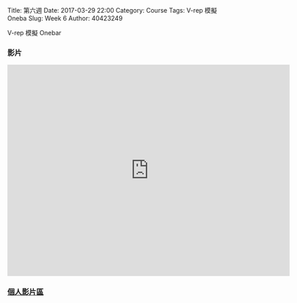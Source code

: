 Title: 第六週
Date: 2017-03-29 22:00
Category: Course
Tags: V-rep 模擬 Oneba
Slug: Week 6
Author: 40423249


V-rep 模擬 Onebar

<!-- PELICAN_END_SUMMARY -->



<h3>影片</h3>

<iframe src="https://player.vimeo.com/video/214883161" width="640" height="480" frameborder="0" webkitallowfullscreen mozallowfullscreen allowfullscreen></iframe>


<h3><a href="https://vimeo.com/user61519433">個人影片區</a></h3>



